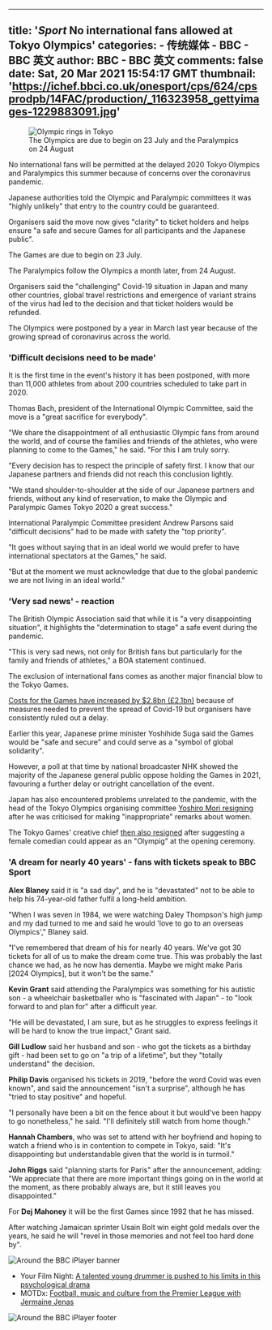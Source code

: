 
---
title: '_Sport_ No international fans allowed at Tokyo Olympics'
categories: 
    - 传统媒体
    - BBC - BBC 英文
author: BBC - BBC 英文
comments: false
date: Sat, 20 Mar 2021 15:54:17 GMT
thumbnail: 'https://ichef.bbci.co.uk/onesport/cps/624/cpsprodpb/14FAC/production/_116323958_gettyimages-1229883091.jpg'
---

<div>   
<figure class="gs-u-mt0 gs-u-mb-alt+ story-body__media story-body__media--figure qa-story-body-media story-body__media--lead" data-reactid=".pwi580mylu.0.0.0.1.$image-0"><span class="gs-u-display-block story-body__media" data-reactid=".pwi580mylu.0.0.0.1.$image-0.0"><span class="gs-u-display-block gs-o-responsive-image" style="padding-bottom:56.25%;" data-reactid=".pwi580mylu.0.0.0.1.$image-0.0.0"><img src="https://ichef.bbci.co.uk/onesport/cps/624/cpsprodpb/14FAC/production/_116323958_gettyimages-1229883091.jpg" sizes="(min-width: 1280px) 800px, (min-width: 900px) 624px, (min-width: 600px) 976px, (min-width: 400px) 624px, 400px" srcset="https://ichef.bbci.co.uk/onesport/cps/400/cpsprodpb/14FAC/production/_116323958_gettyimages-1229883091.jpg 400w, https://ichef.bbci.co.uk/onesport/cps/624/cpsprodpb/14FAC/production/_116323958_gettyimages-1229883091.jpg 624w, https://ichef.bbci.co.uk/onesport/cps/800/cpsprodpb/14FAC/production/_116323958_gettyimages-1229883091.jpg 800w, https://ichef.bbci.co.uk/onesport/cps/976/cpsprodpb/14FAC/production/_116323958_gettyimages-1229883091.jpg 976w" alt="Olympic rings in Tokyo" class="qa-srcset-image" data-reactid=".pwi580mylu.0.0.0.1.$image-0.0.0.0" referrerpolicy="no-referrer"></span></span><figcaption class="gel-brevier gs-u-ph+ gs-u-pv-alt story-body__media__caption story-body__media__caption--image" data-reactid=".pwi580mylu.0.0.0.1.$image-0.1">The Olympics are due to begin on 23 July and the Paralympics on 24 August</figcaption></figure><p role="introduction" class="qa-introduction gel-pica-bold" data-reactid=".pwi580mylu.0.0.0.1.$paragraph-1"><span data-reactid=".pwi580mylu.0.0.0.1.$paragraph-1.0">No international fans will be permitted at the delayed 2020 Tokyo Olympics and Paralympics this summer because of concerns over the coronavirus pandemic.</span></p><div data-reactid=".pwi580mylu.0.0.0.1.$paragraph-2"><p class data-reactid=".pwi580mylu.0.0.0.1.$paragraph-2.0"><span data-reactid=".pwi580mylu.0.0.0.1.$paragraph-2.0.0">Japanese authorities told the Olympic and Paralympic committees it was "highly unlikely" that entry to the country could be guaranteed.</span></p><div class data-reactid=".pwi580mylu.0.0.0.1.$paragraph-2.1"><div id="bbccom_mpu_1_2_3" class="bbccom_slot bbccom_standard_slot mpu_first_slot" aria-hidden="true" data-reactid=".pwi580mylu.0.0.0.1.$paragraph-2.1.$body-0"><div class="bbccom_advert" data-reactid=".pwi580mylu.0.0.0.1.$paragraph-2.1.$body-0.0"></div></div></div></div><p class data-reactid=".pwi580mylu.0.0.0.1.$paragraph-3"><span data-reactid=".pwi580mylu.0.0.0.1.$paragraph-3.0">Organisers said the move now gives "clarity" to ticket holders and helps ensure "a safe and secure Games for all participants and the Japanese public".</span></p><p class data-reactid=".pwi580mylu.0.0.0.1.$paragraph-4"><span data-reactid=".pwi580mylu.0.0.0.1.$paragraph-4.0">The Games are due to begin on 23 July.</span></p><p class data-reactid=".pwi580mylu.0.0.0.1.$paragraph-5"><span data-reactid=".pwi580mylu.0.0.0.1.$paragraph-5.0">The Paralympics follow the Olympics a month later, from 24 August.</span></p><p class data-reactid=".pwi580mylu.0.0.0.1.$paragraph-6"><span data-reactid=".pwi580mylu.0.0.0.1.$paragraph-6.0">Organisers said the "challenging" Covid-19 situation in Japan and many other countries, global travel restrictions and emergence of variant strains of the virus had led to the decision and that ticket holders would be refunded.</span></p><p class data-reactid=".pwi580mylu.0.0.0.1.$paragraph-7"><span data-reactid=".pwi580mylu.0.0.0.1.$paragraph-7.0">The Olympics were postponed by a year in March last year because of the growing spread of coronavirus across the world.</span></p><h3 class="story-body__crosshead" data-reactid=".pwi580mylu.0.0.0.1.$crosshead-8">'Difficult decisions need to be made'</h3><p class data-reactid=".pwi580mylu.0.0.0.1.$paragraph-9"><span data-reactid=".pwi580mylu.0.0.0.1.$paragraph-9.0">It is the first time in the event's history it has been postponed, with more than 11,000 athletes from about 200 countries scheduled to take part in 2020.</span></p><p class data-reactid=".pwi580mylu.0.0.0.1.$paragraph-10"><span data-reactid=".pwi580mylu.0.0.0.1.$paragraph-10.0">Thomas Bach, president of the International Olympic Committee, said the move is a "great sacrifice for everybody".</span></p><p class data-reactid=".pwi580mylu.0.0.0.1.$paragraph-11"><span data-reactid=".pwi580mylu.0.0.0.1.$paragraph-11.0">"We share the disappointment of all enthusiastic Olympic fans from around the world, and of course the families and friends of the athletes, who were planning to come to the Games," he said. "For this I am truly sorry. </span></p><p class data-reactid=".pwi580mylu.0.0.0.1.$paragraph-12"><span data-reactid=".pwi580mylu.0.0.0.1.$paragraph-12.0">"Every decision has to respect the principle of safety first. I know that our Japanese partners and friends did not reach this conclusion lightly.</span></p><p class data-reactid=".pwi580mylu.0.0.0.1.$paragraph-13"><span data-reactid=".pwi580mylu.0.0.0.1.$paragraph-13.0">"We stand shoulder-to-shoulder at the side of our Japanese partners and friends, without any kind of reservation, to make the Olympic and Paralympic Games Tokyo 2020 a great success."</span></p><p class data-reactid=".pwi580mylu.0.0.0.1.$paragraph-14"><span data-reactid=".pwi580mylu.0.0.0.1.$paragraph-14.0">International Paralympic Committee president Andrew Parsons said "difficult decisions" had to be made with safety the "top priority".</span></p><p class data-reactid=".pwi580mylu.0.0.0.1.$paragraph-15"><span data-reactid=".pwi580mylu.0.0.0.1.$paragraph-15.0">"It goes without saying that in an ideal world we would prefer to have international spectators at the Games," he said.</span></p><p class data-reactid=".pwi580mylu.0.0.0.1.$paragraph-16"><span data-reactid=".pwi580mylu.0.0.0.1.$paragraph-16.0">"But at the moment we must acknowledge that due to the global pandemic we are not living in an ideal world."</span></p><h3 class="story-body__crosshead" data-reactid=".pwi580mylu.0.0.0.1.$crosshead-17">'Very sad news' - reaction</h3><p class data-reactid=".pwi580mylu.0.0.0.1.$paragraph-18"><span data-reactid=".pwi580mylu.0.0.0.1.$paragraph-18.0">The British Olympic Association said that while it is "a very disappointing situation", it highlights the "determination to stage" a safe event during the pandemic.</span></p><p class data-reactid=".pwi580mylu.0.0.0.1.$paragraph-19"><span data-reactid=".pwi580mylu.0.0.0.1.$paragraph-19.0">"This is very sad news, not only for British fans but particularly for the family and friends of athletes," a BOA statement continued.</span></p><p class data-reactid=".pwi580mylu.0.0.0.1.$paragraph-20"><span data-reactid=".pwi580mylu.0.0.0.1.$paragraph-20.0">The exclusion of international fans comes as another major financial blow to the Tokyo Games.</span></p><p class data-reactid=".pwi580mylu.0.0.0.1.$paragraph-21"><a href="https://www.bbc.co.uk/sport/olympics/55408473" class="story-body__internal-link" title data-reactid=".pwi580mylu.0.0.0.1.$paragraph-21.$link-1"><span data-reactid=".pwi580mylu.0.0.0.1.$paragraph-21.$link-1.0">Costs for the Games have increased by $2.8bn (£2.1bn)</span></a><span data-reactid=".pwi580mylu.0.0.0.1.$paragraph-21.2"> because of measures needed to prevent the spread of Covid-19 but organisers have consistently ruled out a delay.</span></p><p class data-reactid=".pwi580mylu.0.0.0.1.$paragraph-22"><span data-reactid=".pwi580mylu.0.0.0.1.$paragraph-22.0">Earlier this year, Japanese prime minister Yoshihide Suga said the Games would be "safe and secure" and could serve as a "symbol of global solidarity".</span></p><p class data-reactid=".pwi580mylu.0.0.0.1.$paragraph-23"><span data-reactid=".pwi580mylu.0.0.0.1.$paragraph-23.0">However, a poll at that time by national broadcaster NHK showed the majority of the Japanese general public oppose holding the Games in 2021, favouring a further delay or outright cancellation of the event.</span></p><p class data-reactid=".pwi580mylu.0.0.0.1.$paragraph-24"><span data-reactid=".pwi580mylu.0.0.0.1.$paragraph-24.0">Japan has also encountered problems unrelated to the pandemic, with the head of the Tokyo Olympics organising committee </span><a href="https://www.bbc.co.uk/news/world-asia-56020674" class="story-body__internal-link" title data-reactid=".pwi580mylu.0.0.0.1.$paragraph-24.$link-2"><span data-reactid=".pwi580mylu.0.0.0.1.$paragraph-24.$link-2.0">Yoshiro Mori resigning</span></a><span data-reactid=".pwi580mylu.0.0.0.1.$paragraph-24.3"> after he was criticised for making "inappropriate" remarks about women.</span></p><p class data-reactid=".pwi580mylu.0.0.0.1.$paragraph-25"><span data-reactid=".pwi580mylu.0.0.0.1.$paragraph-25.0">The Tokyo Games' creative chief </span><a href="https://www.bbc.co.uk/news/world-asia-56438842" class="story-body__internal-link" title data-reactid=".pwi580mylu.0.0.0.1.$paragraph-25.$link-2"><span data-reactid=".pwi580mylu.0.0.0.1.$paragraph-25.$link-2.0">then also resigned</span></a><span data-reactid=".pwi580mylu.0.0.0.1.$paragraph-25.3"> after suggesting a female comedian could appear as an "Olympig" at the opening ceremony.</span></p><h3 class="story-body__crosshead" data-reactid=".pwi580mylu.0.0.0.1.$crosshead-26">'A dream for nearly 40 years' - fans with tickets speak to BBC Sport</h3><p class data-reactid=".pwi580mylu.0.0.0.1.$paragraph-27"><strong data-reactid=".pwi580mylu.0.0.0.1.$paragraph-27.$bold-0">Alex Blaney</strong><span data-reactid=".pwi580mylu.0.0.0.1.$paragraph-27.1"> said it is "a sad day", and he is "devastated" not to be able to help his 74-year-old father fulfil a long-held ambition.</span></p><p class data-reactid=".pwi580mylu.0.0.0.1.$paragraph-28"><span data-reactid=".pwi580mylu.0.0.0.1.$paragraph-28.0">"When I was seven in 1984, we were watching Daley Thompson's high jump and my dad turned to me and said he would 'love to go to an overseas Olympics'," Blaney said.</span></p><p class data-reactid=".pwi580mylu.0.0.0.1.$paragraph-29"><span data-reactid=".pwi580mylu.0.0.0.1.$paragraph-29.0">"I've remembered that dream of his for nearly 40 years. We've got 30 tickets for all of us to make the dream come true. This was probably the last chance we had, as he now has dementia. Maybe we might make Paris [2024 Olympics], but it won't be the same."</span></p><p class data-reactid=".pwi580mylu.0.0.0.1.$paragraph-30"><strong data-reactid=".pwi580mylu.0.0.0.1.$paragraph-30.$bold-0">Kevin Grant</strong><span data-reactid=".pwi580mylu.0.0.0.1.$paragraph-30.1"> said attending the Paralympics was something for his autistic son - a wheelchair basketballer who is "fascinated with Japan" - to "look forward to and plan for" after a difficult year.</span></p><p class data-reactid=".pwi580mylu.0.0.0.1.$paragraph-31"><span data-reactid=".pwi580mylu.0.0.0.1.$paragraph-31.0">"He will be devastated, I am sure, but as he struggles to express feelings it will be hard to know the true impact," Grant said.</span></p><p class data-reactid=".pwi580mylu.0.0.0.1.$paragraph-32"><strong data-reactid=".pwi580mylu.0.0.0.1.$paragraph-32.$bold-0">Gill Ludlow</strong><span data-reactid=".pwi580mylu.0.0.0.1.$paragraph-32.1"> said her husband and son - who got the tickets as a birthday gift - had been set to go on "a trip of a lifetime", but they "totally understand" the decision.</span></p><p class data-reactid=".pwi580mylu.0.0.0.1.$paragraph-33"><strong data-reactid=".pwi580mylu.0.0.0.1.$paragraph-33.$bold-0">Philip Davis</strong><span data-reactid=".pwi580mylu.0.0.0.1.$paragraph-33.1"> organised his tickets in 2019, "before the word Covid was even known", and said the announcement "isn't a surprise", although he has "tried to stay positive" and hopeful.</span></p><p class data-reactid=".pwi580mylu.0.0.0.1.$paragraph-34"><span data-reactid=".pwi580mylu.0.0.0.1.$paragraph-34.0">"I personally have been a bit on the fence about it but would've been happy to go nonetheless," he said. "I'll definitely still watch from home though."</span></p><p class data-reactid=".pwi580mylu.0.0.0.1.$paragraph-35"><strong data-reactid=".pwi580mylu.0.0.0.1.$paragraph-35.$bold-0">Hannah Chambers</strong><span data-reactid=".pwi580mylu.0.0.0.1.$paragraph-35.1">, who was set to attend with her boyfriend and hoping to watch a friend who is in contention to compete in Tokyo, said: "It's disappointing but understandable given that the world is in turmoil."</span></p><p class data-reactid=".pwi580mylu.0.0.0.1.$paragraph-36"><strong data-reactid=".pwi580mylu.0.0.0.1.$paragraph-36.$bold-0">John Riggs</strong><span data-reactid=".pwi580mylu.0.0.0.1.$paragraph-36.1"> said "planning starts for Paris" after the announcement, adding: "We appreciate that there are more important things going on in the world at the moment, as there probably always are, but it still leaves you disappointed."</span></p><p class data-reactid=".pwi580mylu.0.0.0.1.$paragraph-37"><span data-reactid=".pwi580mylu.0.0.0.1.$paragraph-37.0">For </span><strong data-reactid=".pwi580mylu.0.0.0.1.$paragraph-37.$bold-1">Dej Mahoney</strong><span data-reactid=".pwi580mylu.0.0.0.1.$paragraph-37.2"> it will be the first Games since 1992 that he has missed.</span></p><p class data-reactid=".pwi580mylu.0.0.0.1.$paragraph-38"><span data-reactid=".pwi580mylu.0.0.0.1.$paragraph-38.0">After watching Jamaican sprinter Usain Bolt win eight gold medals over the years, he said he will "revel in those memories and not feel too hard done by".</span></p><span class="gs-u-display-block story-body__media gs-u-mb-alt+ qa-story-body-media" data-reactid=".pwi580mylu.0.0.0.1.$image-39"><span class="gs-u-display-block gs-o-responsive-image" style="padding-bottom:11.875%;" data-reactid=".pwi580mylu.0.0.0.1.$image-39.0"><img src="https://ichef.bbci.co.uk/onesport/cps/624/cpsprodpb/86E1/production/_112292543_aroundthebbc-iplayerfulllogo-nc.png" sizes="(min-width: 1280px) 800px, (min-width: 900px) 624px, (min-width: 600px) 976px, (min-width: 400px) 624px, 400px" srcset="https://ichef.bbci.co.uk/onesport/cps/400/cpsprodpb/86E1/production/_112292543_aroundthebbc-iplayerfulllogo-nc.png 400w, https://ichef.bbci.co.uk/onesport/cps/624/cpsprodpb/86E1/production/_112292543_aroundthebbc-iplayerfulllogo-nc.png 624w, https://ichef.bbci.co.uk/onesport/cps/800/cpsprodpb/86E1/production/_112292543_aroundthebbc-iplayerfulllogo-nc.png 800w, https://ichef.bbci.co.uk/onesport/cps/976/cpsprodpb/86E1/production/_112292543_aroundthebbc-iplayerfulllogo-nc.png 976w" alt="Around the BBC iPlayer banner" class="qa-srcset-image" data-reactid=".pwi580mylu.0.0.0.1.$image-39.0.0" referrerpolicy="no-referrer"></span></span><ul data-reactid=".pwi580mylu.0.0.0.1.$list-40"><li class data-reactid=".pwi580mylu.0.0.0.1.$list-40.$list-item-0"><span data-reactid=".pwi580mylu.0.0.0.1.$list-40.$list-item-0.0">Your Film Night: </span><a href="https://www.bbc.co.uk/iplayer/episode/m000t8qx/whiplash?xtor=CS8-1000-%5BIn_Article_Promo_Box%5D-%5BSport_Promo_In_Article%5D-%5BSport_Promo_In_Article_BBCiPlayer%5D-%5BPS_IPLAYER~~m000t8qx~P_Whiplash%5D" class="story-body__internal-link" title data-reactid=".pwi580mylu.0.0.0.1.$list-40.$list-item-0.$undefined-link-2"><span data-reactid=".pwi580mylu.0.0.0.1.$list-40.$list-item-0.$undefined-link-2.0">A talented young drummer is pushed to his limits in this psychological drama</span></a></li><li class data-reactid=".pwi580mylu.0.0.0.1.$list-40.$list-item-1"><span data-reactid=".pwi580mylu.0.0.0.1.$list-40.$list-item-1.0">MOTDx: </span><a href="https://www.bbc.co.uk/iplayer/episode/p098hvby?xtor=CS8-1000-%5BIn_Article_Promo_Box%5D-%5BSport_Promo_In_Article%5D-%5BSport_Promo_In_Article_BBCiPlayer%5D-%5BPS_IPLAYER~~p098hvby~P_MOTDx18thMar%5D" class="story-body__internal-link" title data-reactid=".pwi580mylu.0.0.0.1.$list-40.$list-item-1.$undefined-link-2"><span data-reactid=".pwi580mylu.0.0.0.1.$list-40.$list-item-1.$undefined-link-2.0">Football, music and culture from the Premier League with Jermaine Jenas</span></a></li></ul><span class="gs-u-display-block story-body__media gs-u-mb-alt+ qa-story-body-media" data-reactid=".pwi580mylu.0.0.0.1.$image-41"><span class="gs-u-display-block gs-o-responsive-image" style="padding-bottom:1.7187500000000002%;" data-reactid=".pwi580mylu.0.0.0.1.$image-41.0"><img src="https://ichef.bbci.co.uk/onesport/cps/624/cpsprodpb/ADF1/production/_112292544_iplayerpinkfooter-nc.png" sizes="(min-width: 1280px) 800px, (min-width: 900px) 624px, (min-width: 600px) 976px, (min-width: 400px) 624px, 400px" srcset="https://ichef.bbci.co.uk/onesport/cps/400/cpsprodpb/ADF1/production/_112292544_iplayerpinkfooter-nc.png 400w, https://ichef.bbci.co.uk/onesport/cps/624/cpsprodpb/ADF1/production/_112292544_iplayerpinkfooter-nc.png 624w, https://ichef.bbci.co.uk/onesport/cps/800/cpsprodpb/ADF1/production/_112292544_iplayerpinkfooter-nc.png 800w, https://ichef.bbci.co.uk/onesport/cps/976/cpsprodpb/ADF1/production/_112292544_iplayerpinkfooter-nc.png 976w" alt="Around the BBC iPlayer footer" class="qa-srcset-image" data-reactid=".pwi580mylu.0.0.0.1.$image-41.0.0" referrerpolicy="no-referrer"></span></span>  
</div>
            